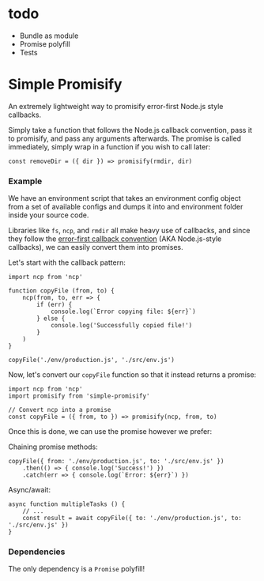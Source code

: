# todo

* Bundle as module
* Promise polyfill
* Tests

# Simple Promisify

An extremely lightweight way to promisify error-first Node.js style callbacks.

Simply take a function that follows the Node.js callback convention, pass it to promisify, and pass any arguments afterwards. The promise is called immediately, simply wrap in a function if you wish to call later:

```
const removeDir = ({ dir }) => promisify(rmdir, dir)
```

### Example
We have an environment script that takes an environment config object from a set of available configs and dumps it into and environment folder inside your source code.

Libraries like `fs`, `ncp`, and `rmdir` all make heavy use of callbacks, and since they follow the [error-first callback convention](https://nodejs.org/api/errors.html#errors_node_js_style_callbacks) (AKA Node.js-style callbacks), we can easily convert them into promises.

Let's start with the callback pattern:

```
import ncp from 'ncp'

function copyFile (from, to) {
    ncp(from, to, err => {
        if (err) {
            console.log(`Error copying file: ${err}`)
        } else {
            console.log('Successfully copied file!')
        }
    )
}

copyFile('./env/production.js', './src/env.js')
```

Now, let's convert our `copyFile` function so that it instead returns a promise:

```
import ncp from 'ncp'
import promisify from 'simple-promisify'

// Convert ncp into a promise
const copyFile = ({ from, to }) => promisify(ncp, from, to)
```

Once this is done, we can use the promise however we prefer:

Chaining promise methods:
```
copyFile({ from: './env/production.js', to: './src/env.js' })
    .then(() => { console.log('Success!') })
    .catch(err => { console.log(`Error: ${err}`) })
```

Async/await:
```
async function multipleTasks () {
    // ...
    const result = await copyFile({ to: './env/production.js', to: './src/env.js' })
}
```

### Dependencies

The only dependency is a `Promise` polyfill!

